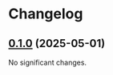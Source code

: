 # Changelog

<!-- changelogging: start -->

## [0.1.0](https://github.com/nekitdev/non-empty-slice/tree/v0.1.0) (2025-05-01)

No significant changes.
